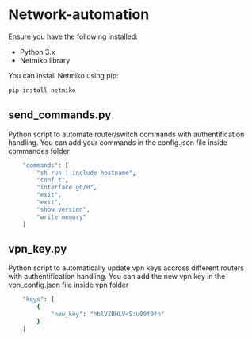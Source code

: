 # Network-automation
Ensure you have the following installed:

- Python 3.x
- Netmiko library

You can install Netmiko using pip:

```bash
pip install netmiko
```

## send_commands.py
Python script to automate router/switch commands with authentification handling.
You can add your commands in the config.json file inside commandes folder

```bash
    "commands": [
        "sh run | include hostname",
        "conf t",
        "interface g0/0",
        "exit",
        "exit",
        "show version",
        "write memory"
    ]
```

## vpn_key.py
Python script to automatically update vpn keys accross different routers with authentification handling.
You can add the new vpn key in the vpn_config.json file inside vpn folder

```bash
    "keys": [
        {
            "new_key": "hblVZBHLV<S:u00f9fn"
        }
    ]
```
